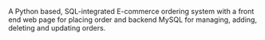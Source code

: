 A Python based, SQL-integrated E-commerce ordering system with a front end web page for placing order and backend MySQL for 
managing, adding, deleting and updating orders.
